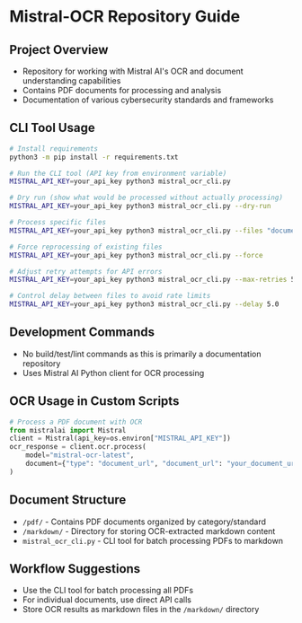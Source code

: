 # Mistral-OCR Repository Guide

## Project Overview

- Repository for working with Mistral AI's OCR and document understanding capabilities
- Contains PDF documents for processing and analysis
- Documentation of various cybersecurity standards and frameworks

## CLI Tool Usage

```bash
# Install requirements
python3 -m pip install -r requirements.txt

# Run the CLI tool (API key from environment variable)
MISTRAL_API_KEY=your_api_key python3 mistral_ocr_cli.py

# Dry run (show what would be processed without actually processing)
MISTRAL_API_KEY=your_api_key python3 mistral_ocr_cli.py --dry-run

# Process specific files
MISTRAL_API_KEY=your_api_key python3 mistral_ocr_cli.py --files "document/*.pdf"

# Force reprocessing of existing files
MISTRAL_API_KEY=your_api_key python3 mistral_ocr_cli.py --force

# Adjust retry attempts for API errors
MISTRAL_API_KEY=your_api_key python3 mistral_ocr_cli.py --max-retries 5

# Control delay between files to avoid rate limits
MISTRAL_API_KEY=your_api_key python3 mistral_ocr_cli.py --delay 5.0
```

## Development Commands

- No build/test/lint commands as this is primarily a documentation repository
- Uses Mistral AI Python client for OCR processing

## OCR Usage in Custom Scripts

```python
# Process a PDF document with OCR
from mistralai import Mistral
client = Mistral(api_key=os.environ["MISTRAL_API_KEY"])
ocr_response = client.ocr.process(
    model="mistral-ocr-latest",
    document={"type": "document_url", "document_url": "your_document_url"}
)
```

## Document Structure

- `/pdf/` - Contains PDF documents organized by category/standard
- `/markdown/` - Directory for storing OCR-extracted markdown content
- `mistral_ocr_cli.py` - CLI tool for batch processing PDFs to markdown

## Workflow Suggestions

- Use the CLI tool for batch processing all PDFs
- For individual documents, use direct API calls
- Store OCR results as markdown files in the `/markdown/` directory
